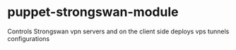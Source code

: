 puppet-strongswan-module
========================

Controls Strongswan vpn servers and on the client side deploys vps tunnels configurations
